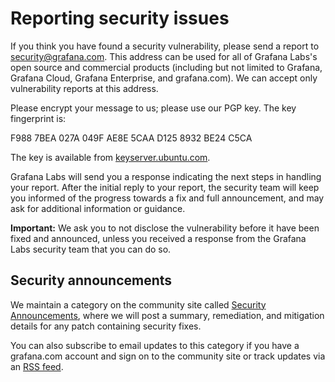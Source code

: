 # Reporting security issues

If you think you have found a security vulnerability, please send a report to [security@grafana.com](mailto:security@grafana.com). This address can be used for all of Grafana Labs's open source and commercial products (including but not limited to Grafana, Grafana Cloud, Grafana Enterprise, and grafana.com). We can accept only vulnerability reports at this address.

Please encrypt your message to us; please use our PGP key. The key fingerprint is:

F988 7BEA 027A 049F AE8E 5CAA D125 8932 BE24 C5CA

The key is available from [keyserver.ubuntu.com](https://keyserver.ubuntu.com/pks/lookup?search=0xF9887BEA027A049FAE8E5CAAD1258932BE24C5CA&fingerprint=on&op=index).

Grafana Labs will send you a response indicating the next steps in handling your report. After the initial reply to your report, the security team will keep you informed of the progress towards a fix and full announcement, and may ask for additional information or guidance.

**Important:** We ask you to not disclose the vulnerability before it have been fixed and announced, unless you received a response from the Grafana Labs security team that you can do so.

## Security announcements

We maintain a category on the community site called [Security Announcements](https://community.grafana.com/c/security-announcements),
where we will post a summary, remediation, and mitigation details for any patch containing security fixes.

You can also subscribe to email updates to this category if you have a grafana.com account and sign on to the community site or track updates via an [RSS feed](https://community.grafana.com/c/security-announcements.rss).
